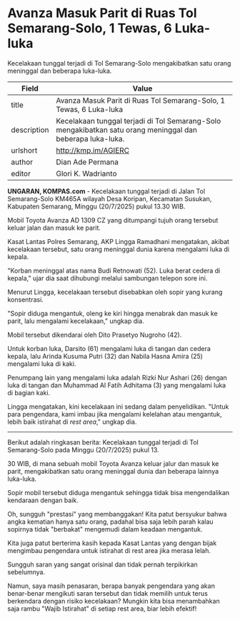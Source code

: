 # Avanza Masuk Parit di Ruas Tol Semarang-Solo, 1 Tewas, 6 Luka-luka

Kecelakaan tunggal terjadi di Tol Semarang-Solo mengakibatkan satu orang meninggal dan beberapa luka-luka. 

| Field       | Value                                                       |
|-------------|-------------------------------------------------------------|
| title       | Avanza Masuk Parit di Ruas Tol Semarang-Solo, 1 Tewas, 6 Luka-luka |
| description | Kecelakaan tunggal terjadi di Tol Semarang-Solo mengakibatkan satu orang meninggal dan beberapa luka-luka.  |
| urlshort    | http://kmp.im/AGIERC |
| author      | Dian Ade Permana |
| editor      | Glori K. Wadrianto |

**UNGARAN, KOMPAS.com** - Kecelakaan tunggal terjadi di Jalan Tol Semarang-Solo KM465A wilayah Desa Koripan, Kecamatan Susukan, Kabupaten Semarang, Minggu (20/7/2025) pukul 13.30 WIB.

Mobil Toyota Avanza AD 1309 CZ yang ditumpangi tujuh orang tersebut keluar jalan dan masuk ke parit.

Kasat Lantas Polres Semarang, AKP Lingga Ramadhani mengatakan, akibat kecelakaan tersebut, satu orang meninggal dunia karena mengalami luka di kepala.

\"Korban meninggal atas nama Budi Retnowati (52). Luka berat cedera di kepala,\" ujar dia saat dihubungi melalui sambungan telepon sore ini.

Menurut Lingga, kecelakaan tersebut disebabkan oleh sopir yang kurang konsentrasi.

\"Sopir diduga mengantuk, oleng ke kiri hingga menabrak dan masuk ke parit, lalu mengalami kecelakaan,\" ungkap dia.

Mobil tersebut dikendarai oleh Dito Prasetyo Nugroho (42).  

Untuk korban luka, Darsito (61) mengalami luka di tangan dan cedera kepala, lalu Arinda Kusuma Putri (32) dan Nabila Hasna Amira (25) mengalami luka di kaki.

Penumpang lain yang mengalami luka adalah Rizki Nur Ashari (26) dengan luka di tangan dan Muhammad Al Fatih Adhitama (3) yang mengalami luka di bagian kaki. 

Lingga mengatakan, kini kecelakaan ini sedang dalam penyelidikan. \"Untuk para pengendara, kami imbau jika mengalami kelelahan atau mengantuk, lebih baik istirahat di *rest area*,\" ungkap dia.

---
Berikut adalah ringkasan berita: Kecelakaan tunggal terjadi di Tol Semarang-Solo pada Minggu (20/7/2025) pukul 13.

30 WIB, di mana sebuah mobil Toyota Avanza keluar jalur dan masuk ke parit, mengakibatkan satu orang meninggal dunia dan beberapa lainnya luka-luka.

 Sopir mobil tersebut diduga mengantuk sehingga tidak bisa mengendalikan kendaraan dengan baik.



Oh, sungguh "prestasi" yang membanggakan! Kita patut bersyukur bahwa angka kematian hanya satu orang, padahal bisa saja lebih parah kalau sopirnya tidak "berbakat" mengemudi dalam keadaan mengantuk.

 Kita juga patut berterima kasih kepada Kasat Lantas yang dengan bijak mengimbau pengendara untuk istirahat di rest area jika merasa lelah.

 Sungguh saran yang sangat orisinal dan tidak pernah terpikirkan sebelumnya.

 Namun, saya masih penasaran, berapa banyak pengendara yang akan benar-benar mengikuti saran tersebut dan tidak memilih untuk terus berkendara dengan risiko kecelakaan? Mungkin kita bisa menambahkan saja rambu "Wajib Istirahat" di setiap rest area, biar lebih efektif!
